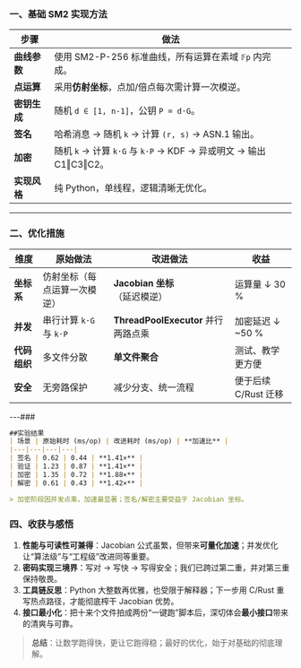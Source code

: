 ### 一、基础 SM2 实现方法

| 步骤       | 做法                                                    |
| -------- | ----------------------------------------------------- |
| **曲线参数** | 使用 SM2-P-256 标准曲线，所有运算在素域 `𝔽p` 内完成。                  |
| **点运算**  | 采用**仿射坐标**，点加/倍点每次需计算一次模逆。                            |
| **密钥生成** | 随机 `d ∈ [1, n-1]`，公钥 `P = d·G`。                       |
| **签名**   | 哈希消息 → 随机 `k` → 计算 `(r, s)` → ASN.1 输出。               |
| **加密**   | 随机 `k` → 计算 `k·G` 与 `k·P` → KDF → 异或明文 → 输出 C1‖C3‖C2。 |
| **实现风格** | 纯 Python，单线程，逻辑清晰无优化。                                 |

---

### 二、优化措施

| 维度       | 原始做法               | 改进做法                          | 收益             |
| -------- | ------------------ | ----------------------------- | -------------- |
| **坐标系**  | 仿射坐标（每点运算一次模逆）     | **Jacobian 坐标**（延迟模逆）         | 运算量 ↓ 30 %     |
| **并发**   | 串行计算 `k·G` 与 `k·P` | **ThreadPoolExecutor** 并行两路点乘 | 加密延迟 ↓ ~50 %   |
| **代码组织** | 多文件分散              | **单文件聚合**                     | 测试、教学更方便       |
| **安全**   | 无旁路保护              | 减少分支、统一流程                     | 便于后续 C/Rust 迁移 |

---###

```markdown
##实验结果
| 场景 | 原始耗时 (ms/op) | 改进耗时 (ms/op) | **加速比** |
|---|---|---|---|
| 签名 | 0.62 | 0.44 | **1.41×** |
| 验证 | 1.23 | 0.87 | **1.41×** |
| 加密 | 1.35 | 0.72 | **1.88×** |
| 解密 | 0.61 | 0.43 | **1.42×** |

> 加密阶段因并发点乘，加速最显著；签名/解密主要受益于 Jacobian 坐标。
```

### 四、收获与感悟

1. **性能与可读性可兼得**：Jacobian 公式虽繁，但带来**可量化加速**；并发优化让“算法级”与“工程级”改进同等重要。  
2. **密码实现三境界**：写对 → 写快 → 写得安全；我们已跨过第二重，并对第三重保持敬畏。  
3. **工具链反思**：Python 大整数再优雅，也受限于解释器；下一步用 C/Rust 重写热点路径，才能彻底榨干 Jacobian 优势。  
4. **接口最小化**：把十来个文件拍成两份“一键跑”脚本后，深切体会**最小接口**带来的清爽与可靠。

> **总结**：让数学跑得快，更让它跑得稳；最好的优化，始于对基础的彻底理解。


